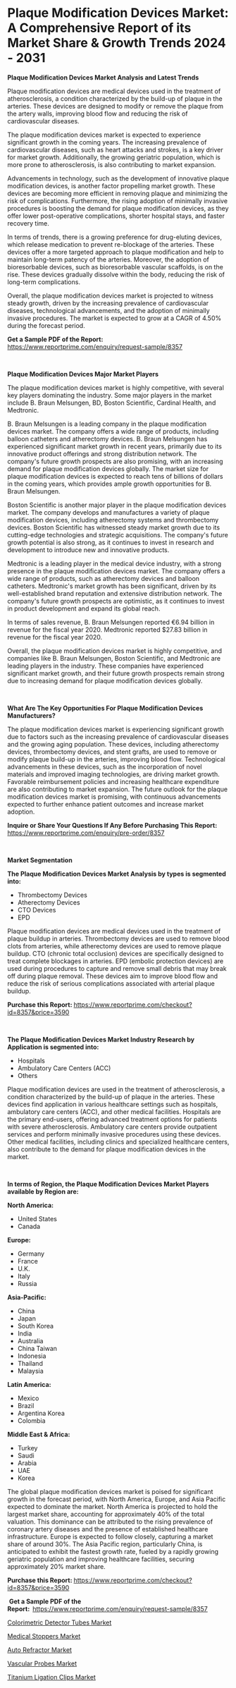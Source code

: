 <p><h1>Plaque Modification Devices Market: A Comprehensive Report of its Market Share & Growth Trends 2024 - 2031</h1></p><p><strong>Plaque Modification Devices Market Analysis and Latest Trends</strong></p>
<p><p>Plaque modification devices are medical devices used in the treatment of atherosclerosis, a condition characterized by the build-up of plaque in the arteries. These devices are designed to modify or remove the plaque from the artery walls, improving blood flow and reducing the risk of cardiovascular diseases.</p><p>The plaque modification devices market is expected to experience significant growth in the coming years. The increasing prevalence of cardiovascular diseases, such as heart attacks and strokes, is a key driver for market growth. Additionally, the growing geriatric population, which is more prone to atherosclerosis, is also contributing to market expansion.</p><p>Advancements in technology, such as the development of innovative plaque modification devices, is another factor propelling market growth. These devices are becoming more efficient in removing plaque and minimizing the risk of complications. Furthermore, the rising adoption of minimally invasive procedures is boosting the demand for plaque modification devices, as they offer lower post-operative complications, shorter hospital stays, and faster recovery time.</p><p>In terms of trends, there is a growing preference for drug-eluting devices, which release medication to prevent re-blockage of the arteries. These devices offer a more targeted approach to plaque modification and help to maintain long-term patency of the arteries. Moreover, the adoption of bioresorbable devices, such as bioresorbable vascular scaffolds, is on the rise. These devices gradually dissolve within the body, reducing the risk of long-term complications.</p><p>Overall, the plaque modification devices market is projected to witness steady growth, driven by the increasing prevalence of cardiovascular diseases, technological advancements, and the adoption of minimally invasive procedures. The market is expected to grow at a CAGR of 4.50% during the forecast period.</p></p>
<p><strong>Get a Sample PDF of the Report:&nbsp;</strong> <a href="https://www.reportprime.com/enquiry/request-sample/8357">https://www.reportprime.com/enquiry/request-sample/8357</a></p>
<p>&nbsp;</p>
<p><strong>Plaque Modification Devices Major Market Players</strong></p>
<p><p>The plaque modification devices market is highly competitive, with several key players dominating the industry. Some major players in the market include B. Braun Melsungen, BD, Boston Scientific, Cardinal Health, and Medtronic.</p><p>B. Braun Melsungen is a leading company in the plaque modification devices market. The company offers a wide range of products, including balloon catheters and atherectomy devices. B. Braun Melsungen has experienced significant market growth in recent years, primarily due to its innovative product offerings and strong distribution network. The company's future growth prospects are also promising, with an increasing demand for plaque modification devices globally. The market size for plaque modification devices is expected to reach tens of billions of dollars in the coming years, which provides ample growth opportunities for B. Braun Melsungen.</p><p>Boston Scientific is another major player in the plaque modification devices market. The company develops and manufactures a variety of plaque modification devices, including atherectomy systems and thrombectomy devices. Boston Scientific has witnessed steady market growth due to its cutting-edge technologies and strategic acquisitions. The company's future growth potential is also strong, as it continues to invest in research and development to introduce new and innovative products.</p><p>Medtronic is a leading player in the medical device industry, with a strong presence in the plaque modification devices market. The company offers a wide range of products, such as atherectomy devices and balloon catheters. Medtronic's market growth has been significant, driven by its well-established brand reputation and extensive distribution network. The company's future growth prospects are optimistic, as it continues to invest in product development and expand its global reach.</p><p>In terms of sales revenue, B. Braun Melsungen reported €6.94 billion in revenue for the fiscal year 2020. Medtronic reported $27.83 billion in revenue for the fiscal year 2020.</p><p>Overall, the plaque modification devices market is highly competitive, and companies like B. Braun Melsungen, Boston Scientific, and Medtronic are leading players in the industry. These companies have experienced significant market growth, and their future growth prospects remain strong due to increasing demand for plaque modification devices globally.</p></p>
<p>&nbsp;</p>
<p><strong>What Are The Key Opportunities For Plaque Modification Devices Manufacturers?</strong></p>
<p><p>The plaque modification devices market is experiencing significant growth due to factors such as the increasing prevalence of cardiovascular diseases and the growing aging population. These devices, including atherectomy devices, thrombectomy devices, and stent grafts, are used to remove or modify plaque build-up in the arteries, improving blood flow. Technological advancements in these devices, such as the incorporation of novel materials and improved imaging technologies, are driving market growth. Favorable reimbursement policies and increasing healthcare expenditure are also contributing to market expansion. The future outlook for the plaque modification devices market is promising, with continuous advancements expected to further enhance patient outcomes and increase market adoption.</p></p>
<p><strong>Inquire or Share Your Questions If Any Before Purchasing This Report:</strong> <a href="https://www.reportprime.com/enquiry/pre-order/8357">https://www.reportprime.com/enquiry/pre-order/8357</a></p>
<p>&nbsp;</p>
<p><strong>Market Segmentation</strong></p>
<p><strong>The Plaque Modification Devices Market Analysis by types is segmented into:</strong></p>
<p><ul><li>Thrombectomy Devices</li><li>Atherectomy Devices</li><li>CTO Devices</li><li>EPD</li></ul></p>
<p><p>Plaque modification devices are medical devices used in the treatment of plaque buildup in arteries. Thrombectomy devices are used to remove blood clots from arteries, while atherectomy devices are used to remove plaque buildup. CTO (chronic total occlusion) devices are specifically designed to treat complete blockages in arteries. EPD (embolic protection devices) are used during procedures to capture and remove small debris that may break off during plaque removal. These devices aim to improve blood flow and reduce the risk of serious complications associated with arterial plaque buildup.</p></p>
<p><strong>Purchase this Report:&nbsp;</strong><a href="https://www.reportprime.com/checkout?id=8357&price=3590">https://www.reportprime.com/checkout?id=8357&price=3590</a></p>
<p>&nbsp;</p>
<p><strong>The Plaque Modification Devices Market Industry Research by Application is segmented into:</strong></p>
<p><ul><li>Hospitals</li><li>Ambulatory Care Centers (ACC)</li><li>Others</li></ul></p>
<p><p>Plaque modification devices are used in the treatment of atherosclerosis, a condition characterized by the build-up of plaque in the arteries. These devices find application in various healthcare settings such as hospitals, ambulatory care centers (ACC), and other medical facilities. Hospitals are the primary end-users, offering advanced treatment options for patients with severe atherosclerosis. Ambulatory care centers provide outpatient services and perform minimally invasive procedures using these devices. Other medical facilities, including clinics and specialized healthcare centers, also contribute to the demand for plaque modification devices in the market.</p></p>
<p>&nbsp;</p>
<p><strong>In terms of Region, the Plaque Modification Devices Market Players available by Region are:</strong></p>
<p>
    <p> <strong> North America: </strong>
        <ul>
            <li>United States</li>
            <li>Canada</li>
        </ul>
        </p> 
    <p> <strong> Europe: </strong>
        <ul>
            <li>Germany</li>
            <li>France</li>
            <li>U.K.</li>
            <li>Italy</li>
            <li>Russia</li>
        </ul>
        </p> 
    <p> <strong> Asia-Pacific: </strong>
        <ul>
            <li>China</li>
            <li>Japan</li>
            <li>South Korea</li>
            <li>India</li>
            <li>Australia</li>
            <li>China Taiwan</li>
            <li>Indonesia</li>
            <li>Thailand</li>
            <li>Malaysia</li>
        </ul>
        </p> 
    <p> <strong> Latin America: </strong>
        <ul>
            <li>Mexico</li>
            <li>Brazil</li>
            <li>Argentina Korea</li>
            <li>Colombia</li>
        </ul>
        </p> 
    <p> <strong> Middle East & Africa: </strong>
        <ul>
            <li>Turkey</li>
            <li>Saudi</li>
            <li>Arabia</li>
            <li>UAE</li>
            <li>Korea</li>
        </ul>
    </p>
    </p>
<p><p>The global plaque modification devices market is poised for significant growth in the forecast period, with North America, Europe, and Asia Pacific expected to dominate the market. North America is projected to hold the largest market share, accounting for approximately 40% of the total valuation. This dominance can be attributed to the rising prevalence of coronary artery diseases and the presence of established healthcare infrastructure. Europe is expected to follow closely, capturing a market share of around 30%. The Asia Pacific region, particularly China, is anticipated to exhibit the fastest growth rate, fueled by a rapidly growing geriatric population and improving healthcare facilities, securing approximately 20% market share.</p></p>
<p><strong>Purchase this Report: </strong><a href="https://www.reportprime.com/checkout?id=8357&price=3590">https://www.reportprime.com/checkout?id=8357&price=3590</a></p>
<p>&nbsp;<strong>Get a Sample PDF of the Report:&nbsp;&nbsp;</strong><a href="https://www.reportprime.com/enquiry/request-sample/8357">https://www.reportprime.com/enquiry/request-sample/8357</a></p>
<p><strong></strong></p>
<p><p><a href="https://github.com/rahu1501/Market-Research-Report-List-2/blob/main/colorimetric-detector-tubes-market.md">Colorimetric Detector Tubes Market</a></p><p><a href="https://github.com/dzharov81/Market-Research-Report-List-2/blob/main/medical-stoppers-market.md">Medical Stoppers Market</a></p><p><a href="https://github.com/ambrozg/Market-Research-Report-List-2/blob/main/auto-refractor-market.md">Auto Refractor Market</a></p><p><a href="https://github.com/rahu1503/Market-Research-Report-List-2/blob/main/vascular-probes-market.md">Vascular Probes Market</a></p><p><a href="https://github.com/gshchiplitsov/Market-Research-Report-List-2/blob/main/titanium-ligation-clips-market.md">Titanium Ligation Clips Market</a></p></p>